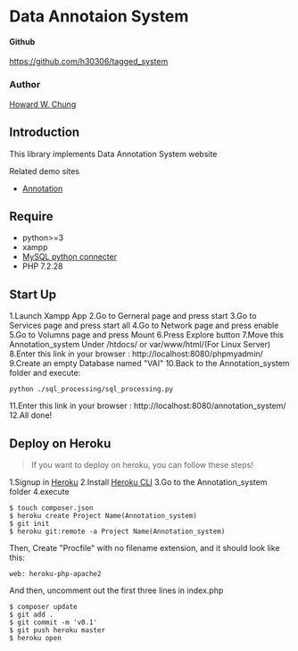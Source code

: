 # Data Annotaion System

#### Github

https://github.com/h30306/tagged_system

### Author

[Howard W. Chung](https://github.com/h30306)

## Introduction

This library implements Data Annotation System website

Related demo sites
- [Annotation]()

## Require

- python>=3
- xampp
- [MySQL python connecter](https://dev.mysql.com/downloads/connector/python/)
- PHP 7.2.28

## Start Up

1.Launch Xampp App
2.Go to Gerneral page and press start
3.Go to Services page and press start all
4.Go to Network page and press enable
5.Go to Volumns page and press Mount
6.Press Explore button
7.Move this Annotation_system Under /htdocs/ or var/www/html/(For Linux Server)
8.Enter this link in your browser : http://localhost:8080/phpmyadmin/
9.Create an empty Database named "VAI"
10.Back to the Annotation_system folder and execute: 
```
python ./sql_processing/sql_processing.py
```
11.Enter this link in your browser : http://localhost:8080/annotation_system/
12.All done!

## Deploy on Heroku
>If you want to deploy on heroku, you can follow these steps!

1.Signup in [Heroku](https://dashboard.heroku.com)
2.Install [Heroku CLI](https://devcenter.heroku.com/articles/heroku-cli)
3.Go to the Annotation_system folder
4.execute
```
$ touch composer.json
$ heroku create Project Name(Annotation_system)
$ git init
$ heroku git:remote -a Project Name(Annotation_system)
```
Then,
Create "Procfile" with no filename extension, and it should look like this:
```
web: heroku-php-apache2
```
And then, uncomment out the first three lines in index.php
```
$ composer update
$ git add .
$ git commit -m 'v0.1'
$ git push heroku master
$ heroku open
```


